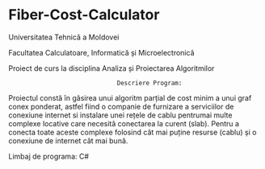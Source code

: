 # Fiber-Cost-Calculator

Universitatea Tehnică a Moldovei

Facultatea Calculatoare, Informatică și Microelectronică

Proiect de curs la disciplina Analiza și Proiectarea Algoritmilor

                                  Descriere Program: 
Proiectul constă în găsirea unui algoritm parțial de cost minim a unui graf conex ponderat, 
astfel fiind o companie de furnizare a serviciilor de conexiune internet si instalare unei 
rețele de cablu pentrumai multe complexe locative care necesită conectarea la curent (slab).
Pentru a conecta toate aceste complexe folosind cât mai puține resurse (cablu) și o conexiune
de internet cât mai bună.

Limbaj de programa: C#
